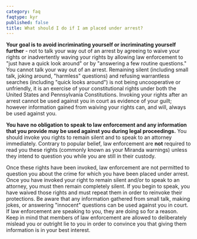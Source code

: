 ```yaml
---
category: faq
faqtype: kyr
published: false
title: What should I do if I am placed under arrest?
---
```

**Your goal is to avoid incriminating yourself or incriminating yourself further** - not to talk your way out of an arrest by agreeing to waive your rights or inadvertently waving your rights by allowing law enforcement to "just have a quick look around" or by "answering a few routine questions." You cannot talk your way out of an arrest. Remaining silent (including small talk, joking around, "harmless" questions) and refusing warrantless searches (including "quick looks around") is not being uncooperative or unfriendly, it is an exercise of your constitutional rights under both the United States and Pennsylvania Constitutions. Invoking your rights after an arrest cannot be used against you in court as evidence of your guilt; however information gained from waiving your rights can, and will, always be used against you.

**You have no obligation to speak to law enforcement and any information that you provide may be used against you during legal proceedings.** You should invoke you rights to remain silent and to speak to an attorney immediately. Contrary to popular belief, law enforcement are **not** required to read you these rights (commonly known as your Miranda warnings) unless they intend to question you while you are still in their custody. 

Once these rights have been invoked, law enforcement are not permitted to question you about the crime for which you have been placed under arrest. Once you have invoked your right to remain silent and/or to speak to an attorney, you must then remain completely silent. If you begin to speak, you have waived those rights and must repeat them in order to reinvoke their protections. Be aware that any information gathered from small talk, making jokes, or answering "innocent" questions can be used against you in court. If law enforcement are speaking to you, they are doing so for a reason. Keep in mind that members of law enforcement are allowed to deliberately mislead you or outright lie to you in order to convince you that giving them information is in your best interest.